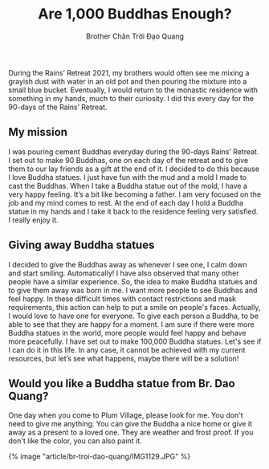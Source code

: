 ﻿---
title: Are 1,000 Buddhas Enough? 
author: Brother Chân Trời Đạo Quang 
---

During the Rains’ Retreat 2021, my brothers would often see me mixing a grayish dust with water in an old pot and then pouring the mixture into a small blue bucket. Eventually, I would return to the monastic residence with something in my hands, much to their curiosity. I did this every day for the 90-days of the Rains’ Retreat.

## My mission

I was pouring cement Buddhas everyday during the 90-days Rains’ Retreat. I set out to make 90 Buddhas, one on each day of the retreat and to give them to our lay friends as a gift at the end of it. I decided to do this because I love Buddha statues. I just have fun with the mud and a mold I made to cast the Buddhas. When I take a Buddha statue out of the mold, I have a very happy feeling. It’s a bit like becoming a father. I am very focused on the job and my mind comes to rest. At the end of each day I hold a Buddha statue in my hands and I take it back to the residence feeling very satisfied. I really enjoy it.

## Giving away Buddha statues

I decided to give the Buddhas away as whenever I see one, I calm down and start smiling. Automatically! I have also observed that many other people have a similar experience. So, the idea to make Buddha statues and to give them away was born in me. I want more people to see Buddhas and feel happy. In these difficult times with contact restrictions and mask requirements, this action can help to put a smile on people's faces. Actually, I would love to have one for everyone. To give each person a Buddha, to be able to see that they are happy for a moment. I am sure if there were more Buddha statues in the world, more people would feel happy and behave more peacefully. I have set out to make 100,000 Buddha statues. Let's see if I can do it in this life. In any case, it cannot be achieved with my current resources, but let’s see what happens, maybe there will be a solution!

## Would you like a Buddha statue from Br. Dao Quang?

One day when you come to Plum Village, please look for me. You don't need to give me anything. You can give the Buddha a nice home or give it away as a present to a loved one. They are weather and frost proof. If you don't like the color, you can also paint it.

<div class="article-end"></div>

{% image "article/br-troi-dao-quang/IMG1129.JPG" %}
